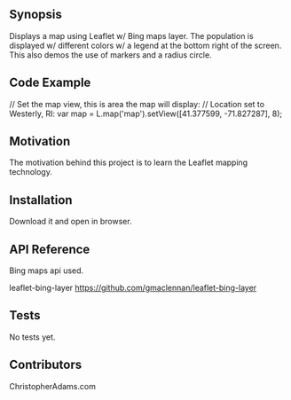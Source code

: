 ## Synopsis

Displays a map using Leaflet w/ Bing maps layer. The population is displayed w/ different colors w/ a legend at the bottom right of the screen. This also demos the use of markers and a radius circle. 

## Code Example

// Set the map view, this is area the map will display:
// Location set to Westerly, RI:
var map = L.map('map').setView([41.377599, -71.827287], 8);

## Motivation

The motivation behind this project is to learn the Leaflet mapping technology.

## Installation

Download it and open in browser. 

## API Reference

Bing maps api used.

leaflet-bing-layer
https://github.com/gmaclennan/leaflet-bing-layer

## Tests

No tests yet.

## Contributors

ChristopherAdams.com
